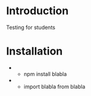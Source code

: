 # Introduction
Testing for students

# Installation
* * npm install blabla
* * import blabla from blabla
